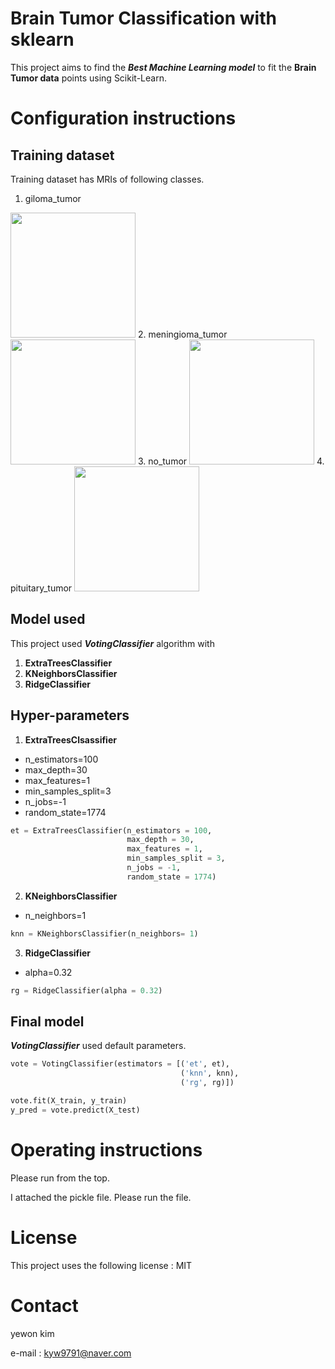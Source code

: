 # Brain Tumor Classification with sklearn
This project aims to find the ***Best Machine Learning model*** to fit the **Brain Tumor data** points using Scikit-Learn.

# Configuration instructions
## Training dataset
Training dataset has MRIs of following classes.
1. giloma_tumor
<img src="https://user-images.githubusercontent.com/115199510/207057717-2b246175-fc80-4f4e-8061-c49f4f847617.jpg" width="200" height="200"/>
2. meningioma_tumor
<img src="https://user-images.githubusercontent.com/115199510/207058986-e6e86c7b-6b69-4c7a-9c27-6f557bf0d609.jpg" width="200" height="200"/>
3. no_tumor
<img src="https://user-images.githubusercontent.com/115199510/207059633-b6a94ee7-b132-4bf1-93be-9ac5a73490b9.jpg" width="200" height="200"/>
4. pituitary_tumor
<img src="https://user-images.githubusercontent.com/115199510/207060080-5c0d2198-628c-4605-a517-908332930229.jpg" width="200" height="200"/>

## Model used
This project used ***VotingClassifier*** algorithm with
1. **ExtraTreesClassifier**
2. **KNeighborsClassifier**
3. **RidgeClassifier**


## Hyper-parameters


1. **ExtraTreesClsassifier**
- n_estimators=100
- max_depth=30
- max_features=1
- min_samples_split=3
- n_jobs=-1
- random_state=1774

```python
et = ExtraTreesClassifier(n_estimators = 100,
                          max_depth = 30,
                          max_features = 1,
                          min_samples_split = 3,
                          n_jobs = -1,
                          random_state = 1774)
```



2. **KNeighborsClassifier**
- n_neighbors=1

```python
knn = KNeighborsClassifier(n_neighbors= 1)
```




3. **RidgeClassifier**
- alpha=0.32

```python
rg = RidgeClassifier(alpha = 0.32)
```


## Final model
***VotingClassifier*** used default parameters.
~~~python
vote = VotingClassifier(estimators = [('et', et),
                                      ('knn', knn),
                                      ('rg', rg)])

vote.fit(X_train, y_train)
y_pred = vote.predict(X_test)
~~~

# Operating instructions
Please run from the top.

I attached the pickle file. Please run the file.


# License
This project uses the following license : MIT


# Contact
yewon kim

e-mail : kyw9791@naver.com
